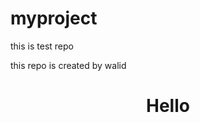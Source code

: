 # myproject
this is test repo

this repo is created by walid 
<h1 style="text-align : center" >Hello</h1>
